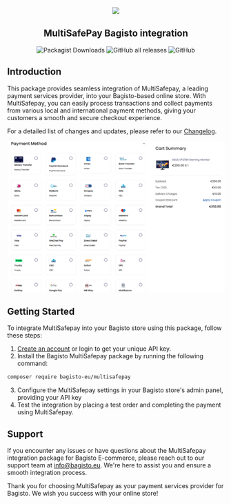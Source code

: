 <div align="center">
  <img src="https://www.multisafepay.com/fileadmin/template/img/multisafepay-logo.svg">
  <h2>MultiSafePay Bagisto integration</h2>
</div>

<div align="center">
  <img alt="Packagist Downloads" src="https://img.shields.io/packagist/dt/bagisto-eu/multisafepay"> <img alt="GitHub all releases" src="https://img.shields.io/github/downloads/bagisto-europe/multisafepay/total"> <img alt="GitHub" src="https://img.shields.io/github/license/bagisto-europe/multisafepay">
</div>

## Introduction

This package provides seamless integration of MultiSafepay, a leading payment services provider, into your Bagisto-based online store. With MultiSafepay, you can easily process transactions and collect payments from various local and international payment methods, giving your customers a smooth and secure checkout experience.

For a detailed list of changes and updates, please refer to our [Changelog](CHANGELOG.md).

![payment-methods](docs/payment-methods.png)

## Getting Started

To integrate MultiSafepay into your Bagisto store using this package, follow these steps:

1. [Create an account](https://merchant.multisafepay.com/signup?partnerid=10840869) or login to get your unique API key.
2. Install the Bagisto MultiSafepay package by running the following command:

```bash
composer require bagisto-eu/multisafepay
```
3. Configure the MultiSafepay settings in your Bagisto store's admin panel, providing your API key
4. Test the integration by placing a test order and completing the payment using MultiSafepay.

## Support
If you encounter any issues or have questions about the MultiSafepay integration package for Bagisto E-commerce, please reach out to our support team at [info@bagisto.eu](mailto:info@bagisto.eu). We're here to assist you and ensure a smooth integration process.

Thank you for choosing MultiSafepay as your payment services provider for Bagisto. We wish you success with your online store!
